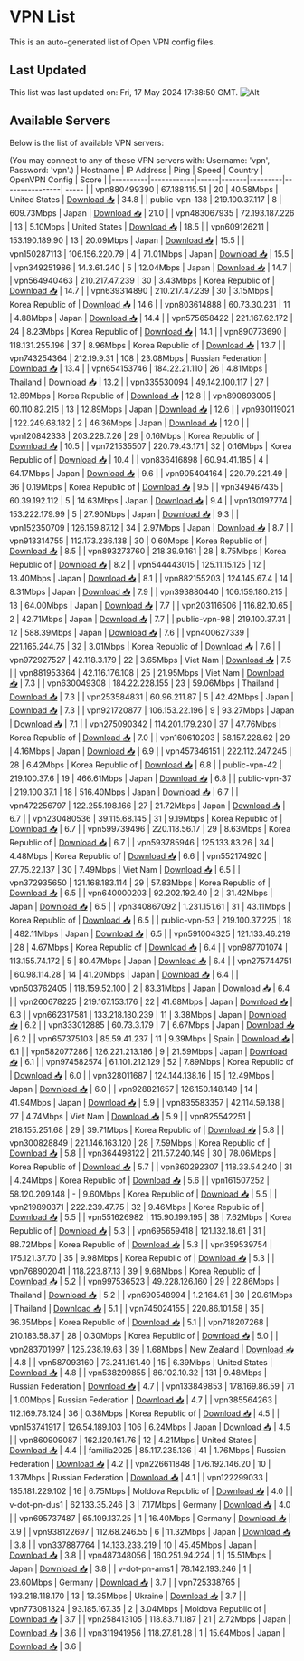 # VPN List

This is an auto-generated list of Open VPN config files.

## Last Updated

This list was last updated on: Fri, 17 May 2024 17:38:50 GMT.
![Alt](https://repobeats.axiom.co/api/embed/186b98318ef1479477931607c1ad7d823f12451f.svg "Repobeats analytics image")

## Available Servers

Below is the list of available VPN servers:

(You may connect to any of these VPN servers with: Username: 'vpn', Password: 'vpn'.)
| Hostname | IP Address | Ping | Speed | Country | OpenVPN Config | Score |
|----------|------------|------|-------|---------|----------------| ----- |
| vpn880499390 | 67.188.115.51 | 20 | 40.58Mbps | United States | [Download 📥](./configs/server_0_US.ovpn) | 34.8 |
| public-vpn-138 | 219.100.37.117 | 8 | 609.73Mbps | Japan | [Download 📥](./configs/server_1_JP.ovpn) | 21.0 |
| vpn483067935 | 72.193.187.226 | 13 | 5.10Mbps | United States | [Download 📥](./configs/server_2_US.ovpn) | 18.5 |
| vpn609126211 | 153.190.189.90 | 13 | 20.09Mbps | Japan | [Download 📥](./configs/server_3_JP.ovpn) | 15.5 |
| vpn150287113 | 106.156.220.79 | 4 | 71.01Mbps | Japan | [Download 📥](./configs/server_4_JP.ovpn) | 15.5 |
| vpn349251986 | 14.3.61.240 | 5 | 12.04Mbps | Japan | [Download 📥](./configs/server_5_JP.ovpn) | 14.7 |
| vpn564940463 | 210.217.47.239 | 30 | 3.43Mbps | Korea Republic of | [Download 📥](./configs/server_6_KR.ovpn) | 14.7 |
| vpn639314890 | 210.217.47.239 | 30 | 3.15Mbps | Korea Republic of | [Download 📥](./configs/server_7_KR.ovpn) | 14.6 |
| vpn803614888 | 60.73.30.231 | 11 | 4.88Mbps | Japan | [Download 📥](./configs/server_8_JP.ovpn) | 14.4 |
| vpn575658422 | 221.167.62.172 | 24 | 8.23Mbps | Korea Republic of | [Download 📥](./configs/server_9_KR.ovpn) | 14.1 |
| vpn890773690 | 118.131.255.196 | 37 | 8.96Mbps | Korea Republic of | [Download 📥](./configs/server_10_KR.ovpn) | 13.7 |
| vpn743254364 | 212.19.9.31 | 108 | 23.08Mbps | Russian Federation | [Download 📥](./configs/server_11_RU.ovpn) | 13.4 |
| vpn654153746 | 184.22.21.110 | 26 | 4.81Mbps | Thailand | [Download 📥](./configs/server_12_TH.ovpn) | 13.2 |
| vpn335530094 | 49.142.100.117 | 27 | 12.89Mbps | Korea Republic of | [Download 📥](./configs/server_13_KR.ovpn) | 12.8 |
| vpn890893005 | 60.110.82.215 | 13 | 12.89Mbps | Japan | [Download 📥](./configs/server_14_JP.ovpn) | 12.6 |
| vpn930119021 | 122.249.68.182 | 2 | 46.36Mbps | Japan | [Download 📥](./configs/server_15_JP.ovpn) | 12.0 |
| vpn120842338 | 203.228.7.26 | 29 | 0.16Mbps | Korea Republic of | [Download 📥](./configs/server_16_KR.ovpn) | 10.5 |
| vpn721535507 | 220.79.43.171 | 32 | 0.16Mbps | Korea Republic of | [Download 📥](./configs/server_17_KR.ovpn) | 10.4 |
| vpn836416898 | 60.94.41.185 | 4 | 64.17Mbps | Japan | [Download 📥](./configs/server_18_JP.ovpn) | 9.6 |
| vpn905404164 | 220.79.221.49 | 36 | 0.19Mbps | Korea Republic of | [Download 📥](./configs/server_19_KR.ovpn) | 9.5 |
| vpn349467435 | 60.39.192.112 | 5 | 14.63Mbps | Japan | [Download 📥](./configs/server_20_JP.ovpn) | 9.4 |
| vpn130197774 | 153.222.179.99 | 5 | 27.90Mbps | Japan | [Download 📥](./configs/server_21_JP.ovpn) | 9.3 |
| vpn152350709 | 126.159.87.12 | 34 | 2.97Mbps | Japan | [Download 📥](./configs/server_22_JP.ovpn) | 8.7 |
| vpn913314755 | 112.173.236.138 | 30 | 0.60Mbps | Korea Republic of | [Download 📥](./configs/server_23_KR.ovpn) | 8.5 |
| vpn893273760 | 218.39.9.161 | 28 | 8.75Mbps | Korea Republic of | [Download 📥](./configs/server_24_KR.ovpn) | 8.2 |
| vpn544443015 | 125.11.15.125 | 12 | 13.40Mbps | Japan | [Download 📥](./configs/server_25_JP.ovpn) | 8.1 |
| vpn882155203 | 124.145.67.4 | 14 | 8.31Mbps | Japan | [Download 📥](./configs/server_26_JP.ovpn) | 7.9 |
| vpn393880440 | 106.159.180.215 | 13 | 64.00Mbps | Japan | [Download 📥](./configs/server_27_JP.ovpn) | 7.7 |
| vpn203116506 | 116.82.10.65 | 2 | 42.71Mbps | Japan | [Download 📥](./configs/server_28_JP.ovpn) | 7.7 |
| public-vpn-98 | 219.100.37.31 | 12 | 588.39Mbps | Japan | [Download 📥](./configs/server_29_JP.ovpn) | 7.6 |
| vpn400627339 | 221.165.244.75 | 32 | 3.01Mbps | Korea Republic of | [Download 📥](./configs/server_30_KR.ovpn) | 7.6 |
| vpn972927527 | 42.118.3.179 | 22 | 3.65Mbps | Viet Nam | [Download 📥](./configs/server_31_VN.ovpn) | 7.5 |
| vpn881953364 | 42.116.176.108 | 25 | 21.95Mbps | Viet Nam | [Download 📥](./configs/server_32_VN.ovpn) | 7.3 |
| vpn630049308 | 184.22.228.155 | 23 | 59.06Mbps | Thailand | [Download 📥](./configs/server_33_TH.ovpn) | 7.3 |
| vpn253584831 | 60.96.211.87 | 5 | 42.42Mbps | Japan | [Download 📥](./configs/server_34_JP.ovpn) | 7.3 |
| vpn921720877 | 106.153.22.196 | 9 | 93.27Mbps | Japan | [Download 📥](./configs/server_35_JP.ovpn) | 7.1 |
| vpn275090342 | 114.201.179.230 | 37 | 47.76Mbps | Korea Republic of | [Download 📥](./configs/server_36_KR.ovpn) | 7.0 |
| vpn160610203 | 58.157.228.62 | 29 | 4.16Mbps | Japan | [Download 📥](./configs/server_37_JP.ovpn) | 6.9 |
| vpn457346151 | 222.112.247.245 | 28 | 6.42Mbps | Korea Republic of | [Download 📥](./configs/server_38_KR.ovpn) | 6.8 |
| public-vpn-42 | 219.100.37.6 | 19 | 466.61Mbps | Japan | [Download 📥](./configs/server_39_JP.ovpn) | 6.8 |
| public-vpn-37 | 219.100.37.1 | 18 | 516.40Mbps | Japan | [Download 📥](./configs/server_40_JP.ovpn) | 6.7 |
| vpn472256797 | 122.255.198.166 | 27 | 21.72Mbps | Japan | [Download 📥](./configs/server_41_JP.ovpn) | 6.7 |
| vpn230480536 | 39.115.68.145 | 31 | 9.19Mbps | Korea Republic of | [Download 📥](./configs/server_42_KR.ovpn) | 6.7 |
| vpn599739496 | 220.118.56.17 | 29 | 8.63Mbps | Korea Republic of | [Download 📥](./configs/server_43_KR.ovpn) | 6.7 |
| vpn593785946 | 125.133.83.26 | 34 | 4.48Mbps | Korea Republic of | [Download 📥](./configs/server_44_KR.ovpn) | 6.6 |
| vpn552174920 | 27.75.22.137 | 30 | 7.49Mbps | Viet Nam | [Download 📥](./configs/server_45_VN.ovpn) | 6.5 |
| vpn372935650 | 121.168.183.114 | 29 | 57.83Mbps | Korea Republic of | [Download 📥](./configs/server_46_KR.ovpn) | 6.5 |
| vpn640000203 | 92.202.192.40 | 2 | 31.42Mbps | Japan | [Download 📥](./configs/server_47_JP.ovpn) | 6.5 |
| vpn340867092 | 1.231.151.61 | 31 | 43.11Mbps | Korea Republic of | [Download 📥](./configs/server_48_KR.ovpn) | 6.5 |
| public-vpn-53 | 219.100.37.225 | 18 | 482.11Mbps | Japan | [Download 📥](./configs/server_49_JP.ovpn) | 6.5 |
| vpn591004325 | 121.133.46.219 | 28 | 4.67Mbps | Korea Republic of | [Download 📥](./configs/server_50_KR.ovpn) | 6.4 |
| vpn987701074 | 113.155.74.172 | 5 | 80.47Mbps | Japan | [Download 📥](./configs/server_51_JP.ovpn) | 6.4 |
| vpn275744751 | 60.98.114.28 | 14 | 41.20Mbps | Japan | [Download 📥](./configs/server_52_JP.ovpn) | 6.4 |
| vpn503762405 | 118.159.52.100 | 2 | 83.31Mbps | Japan | [Download 📥](./configs/server_53_JP.ovpn) | 6.4 |
| vpn260678225 | 219.167.153.176 | 22 | 41.68Mbps | Japan | [Download 📥](./configs/server_54_JP.ovpn) | 6.3 |
| vpn662317581 | 133.218.180.239 | 11 | 3.38Mbps | Japan | [Download 📥](./configs/server_55_JP.ovpn) | 6.2 |
| vpn333012885 | 60.73.3.179 | 7 | 6.67Mbps | Japan | [Download 📥](./configs/server_56_JP.ovpn) | 6.2 |
| vpn657375103 | 85.59.41.237 | 11 | 9.39Mbps | Spain | [Download 📥](./configs/server_57_ES.ovpn) | 6.1 |
| vpn582077286 | 126.221.213.186 | 9 | 21.59Mbps | Japan | [Download 📥](./configs/server_58_JP.ovpn) | 6.1 |
| vpn974582574 | 61.101.212.129 | 52 | 7.89Mbps | Korea Republic of | [Download 📥](./configs/server_59_KR.ovpn) | 6.0 |
| vpn328011687 | 124.144.138.16 | 15 | 12.49Mbps | Japan | [Download 📥](./configs/server_60_JP.ovpn) | 6.0 |
| vpn928821657 | 126.150.148.149 | 14 | 41.94Mbps | Japan | [Download 📥](./configs/server_61_JP.ovpn) | 5.9 |
| vpn835583357 | 42.114.59.138 | 27 | 4.74Mbps | Viet Nam | [Download 📥](./configs/server_62_VN.ovpn) | 5.9 |
| vpn825542251 | 218.155.251.68 | 29 | 39.71Mbps | Korea Republic of | [Download 📥](./configs/server_63_KR.ovpn) | 5.8 |
| vpn300828849 | 221.146.163.120 | 28 | 7.59Mbps | Korea Republic of | [Download 📥](./configs/server_64_KR.ovpn) | 5.8 |
| vpn364498122 | 211.57.240.149 | 30 | 78.06Mbps | Korea Republic of | [Download 📥](./configs/server_65_KR.ovpn) | 5.7 |
| vpn360292307 | 118.33.54.240 | 31 | 4.24Mbps | Korea Republic of | [Download 📥](./configs/server_66_KR.ovpn) | 5.6 |
| vpn161507252 | 58.120.209.148 | - | 9.60Mbps | Korea Republic of | [Download 📥](./configs/server_67_KR.ovpn) | 5.5 |
| vpn219890371 | 222.239.47.75 | 32 | 9.46Mbps | Korea Republic of | [Download 📥](./configs/server_68_KR.ovpn) | 5.5 |
| vpn551626982 | 115.90.199.195 | 38 | 7.62Mbps | Korea Republic of | [Download 📥](./configs/server_69_KR.ovpn) | 5.3 |
| vpn695659418 | 121.132.18.61 | 31 | 88.72Mbps | Korea Republic of | [Download 📥](./configs/server_70_KR.ovpn) | 5.3 |
| vpn359539754 | 175.121.37.70 | 35 | 9.98Mbps | Korea Republic of | [Download 📥](./configs/server_71_KR.ovpn) | 5.3 |
| vpn768902041 | 118.223.87.13 | 39 | 9.68Mbps | Korea Republic of | [Download 📥](./configs/server_72_KR.ovpn) | 5.2 |
| vpn997536523 | 49.228.126.160 | 29 | 22.86Mbps | Thailand | [Download 📥](./configs/server_73_TH.ovpn) | 5.2 |
| vpn690548994 | 1.2.164.61 | 30 | 20.61Mbps | Thailand | [Download 📥](./configs/server_74_TH.ovpn) | 5.1 |
| vpn745024155 | 220.86.101.58 | 35 | 36.35Mbps | Korea Republic of | [Download 📥](./configs/server_75_KR.ovpn) | 5.1 |
| vpn718207268 | 210.183.58.37 | 28 | 0.30Mbps | Korea Republic of | [Download 📥](./configs/server_76_KR.ovpn) | 5.0 |
| vpn283701997 | 125.238.19.63 | 39 | 1.68Mbps | New Zealand | [Download 📥](./configs/server_77_NZ.ovpn) | 4.8 |
| vpn587093160 | 73.241.161.40 | 15 | 6.39Mbps | United States | [Download 📥](./configs/server_78_US.ovpn) | 4.8 |
| vpn538299855 | 86.102.10.32 | 131 | 9.48Mbps | Russian Federation | [Download 📥](./configs/server_79_RU.ovpn) | 4.7 |
| vpn133849853 | 178.169.86.59 | 71 | 1.00Mbps | Russian Federation | [Download 📥](./configs/server_80_RU.ovpn) | 4.7 |
| vpn385564263 | 112.169.78.124 | 36 | 0.38Mbps | Korea Republic of | [Download 📥](./configs/server_81_KR.ovpn) | 4.5 |
| vpn153741917 | 126.54.189.103 | 106 | 6.24Mbps | Japan | [Download 📥](./configs/server_82_JP.ovpn) | 4.5 |
| vpn860909087 | 162.120.161.76 | 12 | 4.21Mbps | United States | [Download 📥](./configs/server_83_US.ovpn) | 4.4 |
| familia2025 | 85.117.235.136 | 41 | 1.76Mbps | Russian Federation | [Download 📥](./configs/server_84_RU.ovpn) | 4.2 |
| vpn226611848 | 176.192.146.20 | 10 | 1.37Mbps | Russian Federation | [Download 📥](./configs/server_85_RU.ovpn) | 4.1 |
| vpn122299033 | 185.181.229.102 | 16 | 6.75Mbps | Moldova Republic of | [Download 📥](./configs/server_86_MD.ovpn) | 4.0 |
| v-dot-pn-dus1 | 62.133.35.246 | 3 | 7.17Mbps | Germany | [Download 📥](./configs/server_87_DE.ovpn) | 4.0 |
| vpn695737487 | 65.109.137.25 | 1 | 16.40Mbps | Germany | [Download 📥](./configs/server_88_DE.ovpn) | 3.9 |
| vpn938122697 | 112.68.246.55 | 6 | 11.32Mbps | Japan | [Download 📥](./configs/server_89_JP.ovpn) | 3.8 |
| vpn337887764 | 14.133.233.219 | 10 | 45.45Mbps | Japan | [Download 📥](./configs/server_90_JP.ovpn) | 3.8 |
| vpn487348056 | 160.251.94.224 | 1 | 15.51Mbps | Japan | [Download 📥](./configs/server_91_JP.ovpn) | 3.8 |
| v-dot-pn-ams1 | 78.142.193.246 | 1 | 23.60Mbps | Germany | [Download 📥](./configs/server_92_DE.ovpn) | 3.7 |
| vpn725338765 | 193.218.118.170 | 13 | 13.35Mbps | Ukraine | [Download 📥](./configs/server_93_UA.ovpn) | 3.7 |
| vpn773081324 | 93.185.167.35 | 2 | 3.04Mbps | Moldova Republic of | [Download 📥](./configs/server_94_MD.ovpn) | 3.7 |
| vpn258413105 | 118.83.71.187 | 21 | 2.72Mbps | Japan | [Download 📥](./configs/server_95_JP.ovpn) | 3.6 |
| vpn311941956 | 118.27.81.28 | 1 | 15.64Mbps | Japan | [Download 📥](./configs/server_96_JP.ovpn) | 3.6 |
